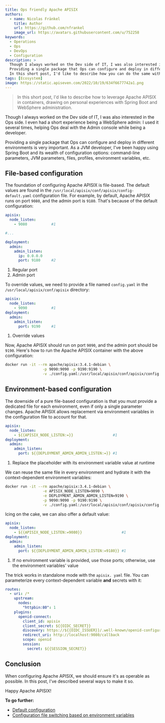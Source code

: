 ```yaml
---
title: Ops friendly Apache APISIX
authors:
  - name: Nicolas Fränkel
    title: Author
    url: https://github.com/nfrankel
    image_url: https://avatars.githubusercontent.com/u/752258
keywords:
  - Operations
  - Ops
  - DevOps
  - Configuration
description: >
  Though I always worked on the Dev side of IT, I was also interested in the Ops side. I even had a short experience being a WebSphere admin: I used it several times, helping Ops deal with the Admin console while being a developer.
  Providing a single package that Ops can configure and deploy in different environments is very important. As a JVM developer, I've been happy using Spring Boot and its wealth of configuration options: command-line parameters, JVM parameters, files, profiles, environment variables, etc.
  In this short post, I'd like to describe how you can do the same with Apache APISIX in the context of containers.
tags: [Ecosystem]
image: https://static.apiseven.com/2022/10/19/634f6677742a1.png
---
```


>In this short post, I'd like to describe how to leverage Apache APISIX in containers, drawing on personal experiences with Spring Boot and WebSphere administration.

<!--truncate-->

<head>
    <link rel="canonical" href="https://blog.frankel.ch/ops-friendly-apisix/" />
</head>

Though I always worked on the Dev side of IT, I was also interested in the Ops side. I even had a short experience being a WebSphere admin: I used it several times, helping Ops deal with the Admin console while being a developer.

Providing a single package that Ops can configure and deploy in different environments is very important. As a JVM developer, I've been happy using Spring Boot and its wealth of configuration options: command-line parameters, JVM parameters, files, profiles, environment variables, etc.

## File-based configuration

The foundation of configuring Apache APISIX is file-based. The default values are found in the `/usr/local/apisix/conf/apisix/config-default.yaml` configuration file. For example, by default, Apache APISIX runs on port `9080`, and the admin port is `9180`. That's because of the default configuration:

```yaml
apisix:
  node_listen:
    - 9080           #1

#...

deployment:
  admin:
    admin_listen:
      ip: 0.0.0.0
      port: 9180     #2
```

1. Regular port
2. Admin port

To override values, we need to provide a file named `config.yaml` in the `/usr/local/apisix/conf/apisix` directory:

```yaml
apisix:
  node_listen:
    - 9090           #1
deployment:
  admin:
    admin_listen:
      port: 9190     #1
```

1. Override values

Now, Apache APISIX should run on port `9090`, and the admin port should be `9190`. Here's how to run the Apache APISIX container with the above configuration:

```bash
docker run -it --rm apache/apisix:3.4.1-debian \
                 -p 9090:9090 -p 9190:9190 \
                 -v ./config.yaml:/usr/local/apisix/conf/apisix/config.yaml
```

## Environment-based configuration

The downside of a pure file-based configuration is that you must provide a dedicated file for each environment, even if only a single parameter changes. Apache APISIX allows replacement via environment variables in the configuration file to account for that.

```yaml
apisix:
  node_listen:
    - ${{APISIX_NODE_LISTEN:=}}                  #1
deployment:
  admin:
    admin_listen:
      port: ${{DEPLOYMENT_ADMIN_ADMIN_LISTEN:=}} #1
```

1. Replace the placeholder with its environment variable value at runtime

We can reuse the same file in every environment and hydrate it with the context-dependent environment variables:

```bash
docker run -it --rm apache/apisix:3.4.1-debian \
                 -e APISIX_NODE_LISTEN=9090 \
                 -e DEPLOYMENT_ADMIN_ADMIN_LISTEN=9190 \
                 -p 9090:9090 -p 9190:9190 \
                 -v ./config.yaml:/usr/local/apisix/conf/apisix/config.yaml
```

Icing on the cake, we can also offer a default value:

```yaml
apisix:
  node_listen:
    - ${{APISIX_NODE_LISTEN:=9080}}                  #1
deployment:
  admin:
    admin_listen:
      port: ${{DEPLOYMENT_ADMIN_ADMIN_LISTEN:=9180}} #1
```

1. If no environment variable is provided, use those ports; otherwise, use the environment variables' value

The trick works in standalone mode with the `apisix. yaml` file. You can parameterize every context-dependent variable **and** secrets with it:

```yaml
routes:
  - uri: /*
    upstream:
      nodes:
        "httpbin:80": 1
    plugins:
      openid-connect:
        client_id: apisix
        client_secret: ${{OIDC_SECRET}}
        discovery: https://${{OIDC_ISSUER}}/.well-known/openid-configuration
        redirect_uri: http://localhost:9080/callback
        scope: openid
        session:
          secret: ${{SESSION_SECRET}}
```

## Conclusion

When configuring Apache APISIX, we should ensure it's as operable as possible. In this post, I've described several ways to make it so.

Happy Apache APISIX!

**To go further:**

* [Default configuration](https://github.com/apache/apisix/blob/master/conf/config-default.yaml)
* [Configuration file switching based on environment variables](https://apisix.apache.org/docs/apisix/profile/)
